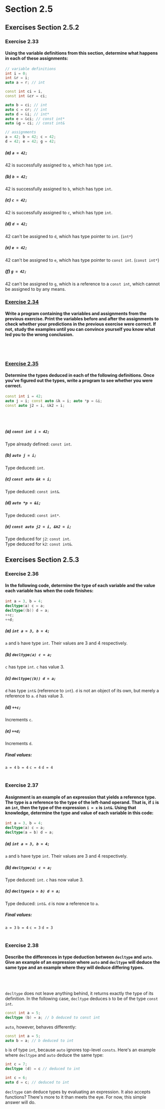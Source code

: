 # Section 2.5
## Exercises Section 2.5.2
### Exercise 2.33
#### Using the variable definitions from this section, determine what happens in each of these assignments:
```c++
// variable definitions
int i = 0;
int &r = i;
auto a = r; // int

const int ci = i, 
const int &cr = ci;

auto b = ci; // int
auto c = cr; // int
auto d = &i; // int*
auto e = &ci; // const int*
auto &g = ci; // const int&
```
```c++
// assignments
a = 42; b = 42; c = 42;
d = 42; e = 42; g = 42;
```
##### (a) `a = 42;` 
42 is successfully assigned to `a`, which has type `int`. <br/> 
	
##### (b) `b = 42;` 
42 is successfully assigned to `b`, which has type `int`. <br/>

##### (c) `c = 42;`
42 is successfully assigned to `c`, which has type `int`. <br/>
	
##### (d) `d = 42;` 
42 can't be assigned to `d`, which has type pointer to `int`. (`int*`) <br/>

##### (e) `e = 42;` 
42 can't be assigned to `e`, which has type pointer to `const int`. (`const int*`) <br/>

##### (f) `g = 42;`
42 can't be assigned to `g`, which is a reference to a `const int`, which cannot be assigned to by any means. <br/>

### [Exercise 2.34](/Chapter%202/Section%202.5/ex2.34.cpp)
#### Write a program containing the variables and assignments from the previous exercise. Print the variables before and after the assignments to check whether your predictions in the previous exercise were correct. If not, study the examples until you can convince yourself you know what led you to the wrong conclusion.
<br/>
<br/>

### [Exercise 2.35](/Chapter%202/Section%202.5/ex2.35.cpp)
#### Determine the types deduced in each of the following definitions. Once you’ve figured out the types, write a program to see whether you were correct.
```c++
const int i = 42;
auto j = i; const auto &k = i; auto *p = &i;
const auto j2 = i, &k2 = i;
```
<br/>
<br/>

##### (a) `const int i = 42;`
Type already defined: `const int`. <br/>

##### (b) `auto j = i;`
Type deduced: `int`. <br/>

##### (c) `const auto &k = i;` 
Type deduced: `const int&`. <br/>
	
##### (d) `auto *p = &i;`
Type deduced: `const int*`. <br/>

##### (e) `const auto j2 = i, &k2 = i;`
Type deduced for `j2`: `const int`. <br/>
Type deduced for `k2`: `const int&`. <br/>

## Exercises Section 2.5.3
### Exercise 2.36
#### In the following code, determine the type of each variable and the value each variable has when the code finishes:
```c++
int a = 3, b = 4;
decltype(a) c = a;
decltype((b)) d = a;
++c;
++d;
```
##### (a) `int a = 3, b = 4;`
`a` and `b` have type `int`. Their values are 3 and 4 respectively. <br/>

##### (b) `decltype(a) c = a;`
`c` has type `int`. `c` has value 3. <br/>

##### (c) `decltype((b)) d = a;`
`d` has type `int&` (reference to `int`). `d` is not an object of its own, but merely a reference to `a`. `d` has value 3.

##### (d) `++c;`
Increments `c`. <br/>

##### (e) `++d;`
Increments `d`. <br/>

##### Final values:
`a = 4`
`b = 4`
`c = 4`
`d = 4`
<br/>
<br/>

### Exercise 2.37
#### Assignment is an example of an expression that yields a reference type. The type is a reference to the type of the left-hand operand. That is, if `i` is an `int`, then the type of the expression `i = x` is `int&`. Using that knowledge, determine the type and value of each variable in this code:
```c++
int a = 3, b = 4;
decltype(a) c = a;
decltype(a = b) d = a;
```
##### (a) `int a = 3, b = 4;`
`a` and `b` have type `int`. Their values are 3 and 4 respectively. <br/>

##### (b) `decltype(a) c = a;`
Type deduced: `int`. `c` has now value 3. <br/>

##### (c) `decltype(a = b) d = a;`
Type deduced: `int&`. `d` is now a reference to `a`.

##### Final values:
`a = 3`
`b = 4`
`c = 3`
`d = 3`
<br/>
<br/>

### Exercise 2.38
#### Describe the differences in type deduction between `decltype` and `auto`. Give an example of an expression where `auto` and `decltype` will deduce the same type and an example where they will deduce differing types.
<br/>
<br/>

`decltype` does not leave anything behind, it returns exactly the type of its definition. In the following case, `decltype` deduces `b` to be of the type `const int`.
```c++ 
const int a = 5;
decltype (b) = a; // b deduced to const int
```
`auto`, however, behaves differently:
```c++
const int a = 5;
auto b = a; // b deduced to int
```
`b` is of type `int`, because `auto` ignores top-level `consts`. Here's an example where `decltype` and `auto` deduce the same type:
```c++
int c = 7;
decltype (d) = c // deduced to int
```
```c++
int c = 6;
auto d = c; // deduced to int
```
`decltype` can deduce types by evaluating an expression. It also accepts functions? There's more to it than meets the eye. For now, this simple answer will do.
